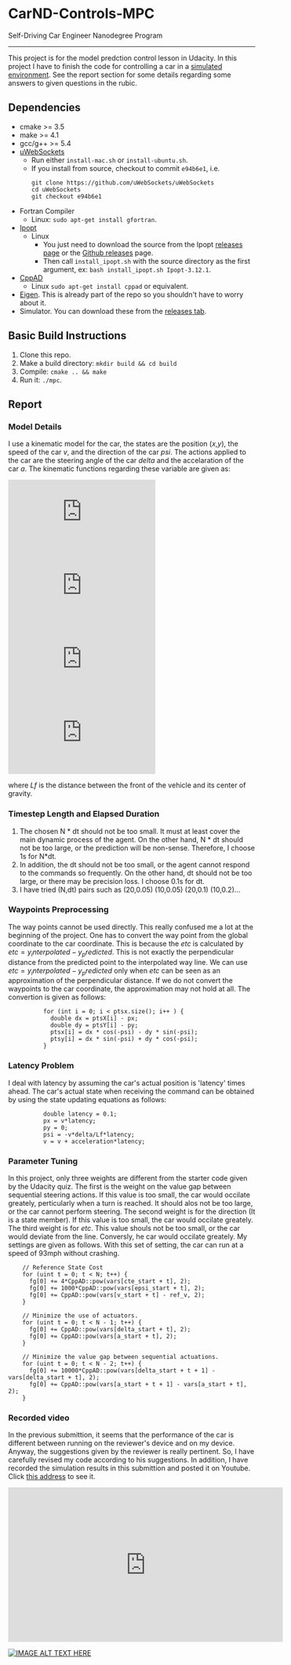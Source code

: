 # CarND-Controls-MPC
Self-Driving Car Engineer Nanodegree Program

---
This project is for the model predction control lesson in Udacity. In this project I have to finish the code for controlling a car in a [simulated environment](https://github.com/udacity/self-driving-car-sim/releases). See the report section for some details regarding some answers to given questions in the rubic.

## Dependencies

* cmake >= 3.5
* make >= 4.1
* gcc/g++ >= 5.4
* [uWebSockets](https://github.com/uWebSockets/uWebSockets)
  * Run either `install-mac.sh` or `install-ubuntu.sh`.
  * If you install from source, checkout to commit `e94b6e1`, i.e.
    ```
    git clone https://github.com/uWebSockets/uWebSockets 
    cd uWebSockets
    git checkout e94b6e1
    ```
* Fortran Compiler
  * Linux: `sudo apt-get install gfortran`.
* [Ipopt](https://projects.coin-or.org/Ipopt)
  * Linux
    * You just need to download the source from the Ipopt [releases page](https://www.coin-or.org/download/source/Ipopt/) or the [Github releases](https://github.com/coin-or/Ipopt/releases) page.
    * Then call `install_ipopt.sh` with the source directory as the first argument, ex: `bash install_ipopt.sh Ipopt-3.12.1`. 
* [CppAD](https://www.coin-or.org/CppAD/)
  * Linux `sudo apt-get install cppad` or equivalent.
* [Eigen](http://eigen.tuxfamily.org/index.php?title=Main_Page). This is already part of the repo so you shouldn't have to worry about it.
* Simulator. You can download these from the [releases tab](https://github.com/udacity/self-driving-car-sim/releases).

## Basic Build Instructions

1. Clone this repo.
2. Make a build directory: `mkdir build && cd build`
3. Compile: `cmake .. && make`
4. Run it: `./mpc`.

## Report

### Model Details

I use a kinematic model for the car, the states are the position (*x*,*y*), the speed of the car *v*, and the direction of the car *psi*. The actions applied to the car are the steering angle of the car *delta* and the accelaration of the car *a*. The kinematic functions regarding these variable are given as:

![equation](http://latex.codecogs.com/gif.latex?%24%24x_%7Bt%2B1%7D%3Dx_t%2Bv_t%5Ccos%28%5Cpsi_t%29%7Bdt%7D%24%24)  
![equation](http://latex.codecogs.com/gif.latex?%24%24y_%7Bt%2B1%7D%3Dy_t%2Bv_t%5Csin%28%5Cpsi_t%29%7Bdt%7D%24%24)  
![equation](http://latex.codecogs.com/gif.latex?%24%24%5Cpsi_%7Bt%2B1%7D%3D%5Cpsi_t%2B%7BL_f%7D%7Bv_t%7D%5Cdelta%7Bdt%7D%24%24)  
![equation](http://latex.codecogs.com/gif.latex?%24%24v_%7Bt%2B1%7D%3Dv_t%2B%7Ba_t%7D%7Bdt%7D%24%24)  

where *Lf* is the distance between the front of the vehicle and its center of gravity.

### Timestep Length and Elapsed Duration

1. The chosen N * dt should not be too small. It must at least cover the main dynamic process of the agent. On the other hand, N * dt should not be too large, or the prediction will be non-sense. Therefore, I choose 1s for N*dt.
2. In addition, the dt should not be too small, or the agent cannot respond to the commands so frequently. On the other hand, dt should not be too large, or there may be precision loss. I choose 0.1s for dt.
3. I have tried (N,dt) pairs such as (20,0.05) (10,0.05) (20,0.1) (10,0.2)...

### Waypoints Preprocessing

The way points cannot be used directly. This really confused me a lot at the beginning of the project. One has to convert the way point from the global coordinate to the car coordinate. This is because the *etc* is calculated by $etc = y_interpolated - y_predicted$. This is not exactly the perpendicular distance from the predicted point to the interpolated way line. We can use $etc = y_interpolated - y_predicted$ only when *etc* can be seen as an approximation of the perpendicular distance. If we do not convert the waypoints to the car coordinate, the approximation may not hold at all. The convertion is given as follows:

```
          for (int i = 0; i < ptsx.size(); i++ ) {
            double dx = ptsX[i] - px;
            double dy = ptsY[i] - py;
            ptsx[i] = dx * cos(-psi) - dy * sin(-psi);
            ptsy[i] = dx * sin(-psi) + dy * cos(-psi);
          }
```

### Latency Problem

I deal with latency by assuming the car's actual position is 'latency' times ahead. The car's actual state when receiving the command can be obtained by using the state updating equations as follows:

```
          double latency = 0.1;
          px = v*latency;
          py = 0;
          psi = -v*delta/Lf*latency;
          v = v + acceleration*latency;
```

### Parameter Tuning

In this project, only three weights are different from the starter code given by the Udacity quiz. The first is the weight on the value gap between sequential steering actions. If this value is too small, the car would occilate greately, perticularly when a turn is reached. It should alos not be too large, or the car cannot perform steering. The second weight is for the direction (It is a state member). If this value is too small, the car would occilate greately. The third weight is for *etc*. This value shouls not be too small, or the car would deviate from the line. Conversly, he car would occilate greately. My settings are given as follows. With this set of setting, the car can run at a speed of 93mph without crashing.

```
    // Reference State Cost
    for (uint t = 0; t < N; t++) {
      fg[0] += 4*CppAD::pow(vars[cte_start + t], 2);
      fg[0] += 1000*CppAD::pow(vars[epsi_start + t], 2);
      fg[0] += CppAD::pow(vars[v_start + t] - ref_v, 2);
    }

    // Minimize the use of actuators.
    for (uint t = 0; t < N - 1; t++) {
      fg[0] += CppAD::pow(vars[delta_start + t], 2);
      fg[0] += CppAD::pow(vars[a_start + t], 2);
    }

    // Minimize the value gap between sequential actuations.
    for (uint t = 0; t < N - 2; t++) {
      fg[0] += 10000*CppAD::pow(vars[delta_start + t + 1] - vars[delta_start + t], 2);
      fg[0] += CppAD::pow(vars[a_start + t + 1] - vars[a_start + t], 2);
    }
```

### Recorded video

In the previous submittion, it seems that the performance of the car is different between running on the reviewer's device and on my device. Anyway, the suggestions given by the reviewer is really pertinent. So, I have carefully revised my code according to his suggestions. In addition, I have recorded the simulation results in this submittion and posted it on Youtube. Click [this address](https://youtu.be/svCiJ1t0-Ls) to see it.

<iframe width="560" height="315" src="https://www.youtube.com/embed/svCiJ1t0-Ls" frameborder="0" allowfullscreen></iframe>

[![IMAGE ALT TEXT HERE](https://img.youtube.com/vi/svCiJ1t0-Ls/0.jpg)](https://www.youtube.com/watch?v=svCiJ1t0-Ls)



